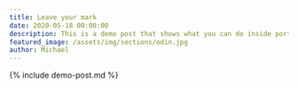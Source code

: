 ```yaml
---
title: Leave your mark
date: 2020-05-18 00:00:00
description: This is a demo post that shows what you can do inside portfolio and blog posts. We’ve included everything you need to create engaging posts and case studies to show off your work in a beautiful way.
featured_image: /assets/img/sections/odin.jpg
author: Michael
---
```


{% include demo-post.md %}